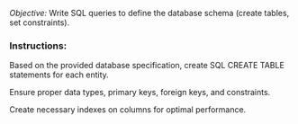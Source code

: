 *Objective:* Write SQL queries to define the database schema (create tables, set constraints).

### Instructions:

Based on the provided database specification, create SQL CREATE TABLE statements for each entity.<br>

Ensure proper data types, primary keys, foreign keys, and constraints.<br>

Create necessary indexes on columns for optimal performance.
